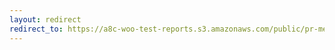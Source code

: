 ```yaml
---
layout: redirect
redirect_to: https://a8c-woo-test-reports.s3.amazonaws.com/public/pr-merge/37876/api/index.html
---
```

